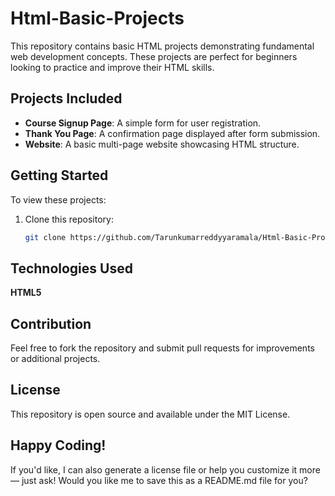 # Html-Basic-Projects

This repository contains basic HTML projects demonstrating fundamental web development concepts. These projects are perfect for beginners looking to practice and improve their HTML skills.

## Projects Included

- **Course Signup Page**: A simple form for user registration.
- **Thank You Page**: A confirmation page displayed after form submission.
- **Website**: A basic multi-page website showcasing HTML structure.

## Getting Started

To view these projects:

1. Clone this repository:
   ```bash
   git clone https://github.com/Tarunkumarreddyyaramala/Html-Basic-Projects.git


## Technologies Used
**HTML5**

## Contribution
Feel free to fork the repository and submit pull requests for improvements or additional projects.

## License
This repository is open source and available under the MIT License.

## Happy Coding!

If you'd like, I can also generate a license file or help you customize it more — just ask! Would you like me to save this as a README.md file for you?
